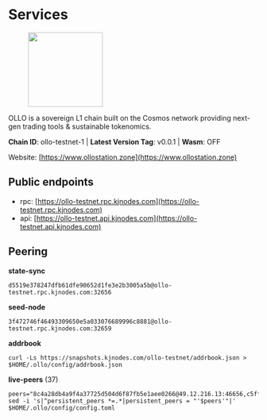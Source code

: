 # Services

<figure><img src="https://raw.githubusercontent.com/kj89/testnet_manuals/main/pingpub/logos/ollo.png" width="150" alt=""><figcaption></figcaption></figure>

OLLO is a sovereign L1 chain built on the Cosmos network providing  next-gen trading tools & sustainable tokenomics.

**Chain ID**: ollo-testnet-1 | **Latest Version Tag**: v0.0.1 | **Wasm**: OFF

Website: [https://www.ollostation.zone](https://www.ollostation.zone)


## Public endpoints

* rpc: [https://ollo-testnet.rpc.kjnodes.com](https://ollo-testnet.rpc.kjnodes.com)
* api: [https://ollo-testnet.api.kjnodes.com](https://ollo-testnet.api.kjnodes.com)

## Peering

**state-sync**

```
d5519e378247dfb61dfe90652d1fe3e2b3005a5b@ollo-testnet.rpc.kjnodes.com:32656
```

**seed-node**

```
3f472746f46493309650e5a033076689996c8881@ollo-testnet.rpc.kjnodes.com:32659
```

**addrbook**
```
curl -Ls https://snapshots.kjnodes.com/ollo-testnet/addrbook.json > $HOME/.ollo/config/addrbook.json
```

**live-peers** (37)
```
peers="8c4a28db4a9f4a37725d504d6f87fb5e1aee0266@49.12.216.13:46656,c5ffaa34423e83bf2d63c8780ead6977a19fa64e@65.109.30.117:36656,45c6c9060c390a068cf1d6c1d9999af196b961ef@65.21.78.153:30656,d5519e378247dfb61dfe90652d1fe3e2b3005a5b@65.109.68.190:32656,1cb68888ccf57fc37edd40908b5e8ea810c3a64d@84.46.246.109:15656,74e60a35557efc793edb10667c3fff979ccbf49f@141.95.204.81:26656,2a8f0fada8b8b71b8154cf30ce44aebea1b5fe3d@146.59.116.136:26656,da8d3ca8e1c147f0037b1c43ad3de7174f5ec1b7@209.145.59.224:26656,a553ae4af55d127300dd707a46e715b47a82610a@65.21.131.215:26626,7db2f25b3bceeb32769d20316d5f1567f0a4bb54@167.86.99.7:16656,4a1dce5e59374f85d45fdb49478658b03e3d2ef3@65.21.134.202:26626,5f2e17783db19bcf868b03a1ee0a6e2cc47df6d3@185.16.39.3:26656,69d2c02f413bea1376f5398646f0c2ce0f82d62e@141.94.73.93:26656,ef8863e006ba8eaea3aa8b780b01b82b401d7bd9@84.46.252.45:56656,b1c40c092d4c889d14ac8db36621c114f811d797@65.109.92.241:22046,42beefd08b5f8580177d1506220db3a548090262@65.108.195.29:26116,d5b72f42a88b60846d8c1884652bd87a4ffa0017@65.109.27.156:34656,46d6f338d845f2eabf046d8bbabdab70a7d94b18@89.179.33.100:26656,ad204b3422acb2e9a364941e540c99203ec22c5c@212.23.222.93:26656,d14b740968d24aa5c31ade7dbda2b1204c40f24c@65.109.52.156:46656,958c8c3198edc57b70dd3206eb15d20e1da92bb8@185.197.195.242:36656,67d27bdbc3c444c557d555164518d8f551a922c5@136.243.103.32:46656,a9123ae1e1b7f8438e7262efd50031aab600df41@154.12.225.160:32656,d4696aba0fbb58a31b2736819ddecf699d787edb@38.242.159.61:26656,d94c9bf688c921319bf3747e41cc6bafd589ffde@65.21.134.243:26677,4b73754c2c10d523ffd43ca95d9cb6e0ad8204a4@5.189.148.147:26656,60a8fdd419c20f509cf590a10978827bcf1cf25c@161.97.99.251:11656,ed38d885d068a963b0bc3986bb69680c34757a40@135.181.83.157:26656,c2bc7720a610d753b037d89e6c3f58f7c718e24f@116.202.117.229:32656,3baa3ab28418101d74a75e859b7ac0777f671c1c@65.108.204.119:26116,1f69116a8df9609fad30b41982508f7e1e30960d@38.242.152.16:32656,cadc2b601a188aedbe4156a6eb5a81e00770bcfc@65.108.219.110:26656,fffb9164b9091d2055b5469a456ca91288517856@178.208.86.48:16656,7dc63d58dccf6777206d5cdbc1ec1b9ba5221bd5@65.108.97.58:15656,c34ce0feba58244f39b2eacfe0fdaed57f608d74@92.126.234.102:32656,90c1f1775c36690b04bccc08ef942add99826358@38.242.212.52:32656,ade4d8bc8cbe014af6ebdf3cb7b1e9ad36f412c0@176.9.82.221:18156"
sed -i 's|^persistent_peers *=.*|persistent_peers = "'$peers'"|' $HOME/.ollo/config/config.toml
```
